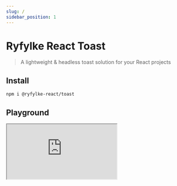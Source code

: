 ```yaml
---
slug: /
sidebar_position: 1
---
```


# Ryfylke React Toast

> A lightweight & headless toast solution for your React projects

## Install

```bash
npm i @ryfylke-react/toast
```

## Playground

<iframe src="https://codesandbox.io/embed/happy-orla-1hi1k0?codemirror=1&fontsize=14&hidenavigation=1&module=%2Fsrc%2FApp.tsx&theme=dark"
     style={{width: "100%", height: "500px", border: 0, height: "500px", overflow: "hidden"}}
     title="happy-orla-1hi1k0"
     allow="accelerometer; ambient-light-sensor; camera; encrypted-media; geolocation; gyroscope; hid; microphone; midi; payment; usb; vr; xr-spatial-tracking"
     sandbox="allow-forms allow-modals allow-popups allow-presentation allow-same-origin allow-scripts"
   ></iframe>

